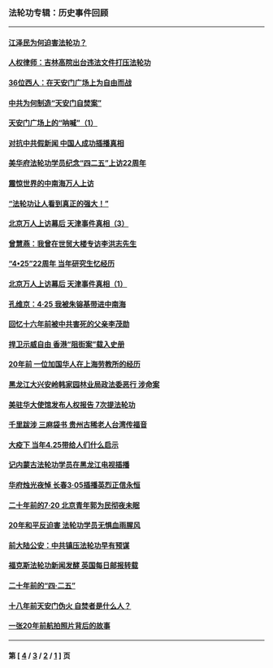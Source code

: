 ### 法轮功专辑：历史事件回顾
---
#### [江泽民为何迫害法轮功？](../../pages/nf5793/n13876324.md?05230430) 
#### [人权律师：吉林高院出台违法文件打压法轮功](../../pages/nf5793/n13825665.md?05230430) 
#### [36位西人：在天安门广场上为自由而战](../../pages/nf5793/n13390029.md?05230430) 
#### [中共为何制造“天安门自焚案”](../../pages/nf5793/n13183270.md?05230430) 
#### [天安门广场上的“呐喊”（1）](../../pages/nf5793/n13105277.md?05230430) 
#### [对抗中共假新闻 中国人成功插播真相](../../pages/nf5793/n12910618.md?05230430) 
#### [美华府法轮功学员纪念“四二五”上访22周年](../../pages/nf5793/n12904445.md?05230430) 
#### [震惊世界的中南海万人上访](../../pages/nf5793/n12903976.md?05230430) 
#### [“法轮功让人看到真正的强大！”](../../pages/nf5793/n12903195.md?05230430) 
#### [北京万人上访幕后 天津事件真相（3）](../../pages/nf5793/n12902807.md?05230430) 
#### [曾慧燕：我曾在世贸大楼专访李洪志先生](../../pages/nf5793/n12898729.md?05230430) 
#### [“4•25”22周年 当年研究生忆经历](../../pages/nf5793/n12894152.md?05230430) 
#### [北京万人上访幕后 天津事件真相（1）](../../pages/nf5793/n12885174.md?05230430) 
#### [孔维京：4·25 我被朱镕基带进中南海](../../pages/nf5793/n12864987.md?05230430) 
#### [回忆十六年前被中共害死的父亲李茂勋](../../pages/nf5793/n12880270.md?05230430) 
#### [捍卫示威自由 香港“阻街案”载入史册](../../pages/nf5793/n12811245.md?05230430) 
#### [20年前 一位加国华人在上海劳教所的经历](../../pages/nf5793/n12707932.md?05230430) 
#### [黑龙江大兴安岭韩家园林业局政法委恶行 涉命案](../../pages/nf5793/n12622815.md?05230430) 
#### [美驻华大使馆发布人权报告 7次提法轮功](../../pages/nf5793/n12520541.md?05230430) 
#### [千里跋涉 三麻袋书 贵州古稀老人台湾传福音](../../pages/nf5793/n12198750.md?05230430) 
#### [大疫下 当年4.25带给人们什么启示](../../pages/nf5793/n12058565.md?05230430) 
#### [记内蒙古法轮功学员在黑龙江电视插播](../../pages/nf5793/n11699194.md?05230430) 
#### [华府烛光夜悼 长春3·05插播英烈正信永恒](../../pages/nf5793/n11397432.md?05230430) 
#### [二十年前的7·20 北京青年郭为民彻夜未眠](../../pages/nf5793/n11354195.md?05230430) 
#### [20年和平反迫害 法轮功学员无惧血雨腥风](../../pages/nf5793/n11348279.md?05230430) 
#### [前大陆公安：中共镇压法轮功早有预谋](../../pages/nf5793/n11352168.md?05230430) 
#### [福克斯法轮功新闻发酵  英国每日邮报转载](../../pages/nf5793/n11285952.md?05230430) 
#### [二十年前的“四·二五”](../../pages/nf5793/n11207639.md?05230430) 
#### [十八年前天安门伪火 自焚者是什么人？](../../pages/nf5793/n10996556.md?05230430) 
#### [一张20年前航拍照片背后的故事](../../pages/nf5793/n10693797.md?05230430) 

---
#### 第 [ [4](./4.md?05230430) / [3](./3.md?05230430) / [2](./2.md?05230430) / [1](./1.md?05230430) ] 页
